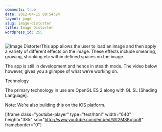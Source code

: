 ```yaml
---
comments: true
date: 2012-04-15 08:54:24
layout: page
slug: image-distorter
title: Image Distorter
wordpress_id: 255
---
```


![Image Distorter](http://new.multunus.com/wordpress/wp-content/gallery/avi-manipulators/image_distorter3.png)This app allows the user to load an image and then apply a variety of different effects on the image. These effects include  smearing, growing, shrinking etc within defined spaces on the image.

The app is still in development and hence in stealth mode. The video below however, gives you a glimpse of what we’re working on.

Technology

The primary technology in use are OpenGL ES 2 along with GL SL [Shading Language].

Note: We’re also building this on the iOS platform.

[iframe class="youtube-player" type="text/html" width="640" height="385" src="http://www.youtube.com/embed/Wf2MSKgIop8" frameborder="0"] 
